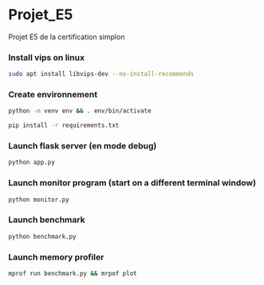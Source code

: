 # Projet_E5
Projet E5 de la certification simplon

### Install vips on linux
```sh 
sudo apt install libvips-dev --no-install-recommends
```

### Create environnement
```sh
python -m venv env && . env/bin/activate
```
```sh
pip install -r requirements.txt
```

### Launch flask server (en mode debug)
```sh
python app.py
```

### Launch monitor program (start on a different terminal window)
```sh
python monitor.py
```

### Launch benchmark
```sh
python benchmark.py
```

### Launch memory profiler
```sh
mprof run benchmark.py && mrpof plot 
```
